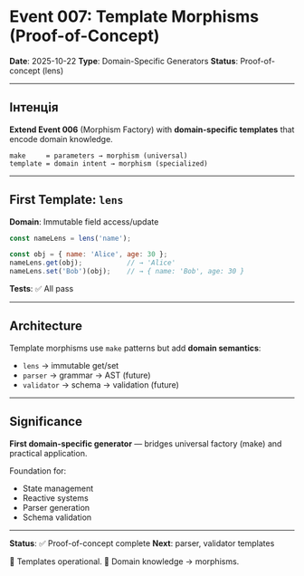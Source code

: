 # Event 007: Template Morphisms (Proof-of-Concept)

**Date**: 2025-10-22
**Type**: Domain-Specific Generators
**Status**: Proof-of-concept (lens)

---

## Інтенція

**Extend Event 006** (Morphism Factory) with **domain-specific templates** that encode domain knowledge.

```
make     = parameters → morphism (universal)
template = domain intent → morphism (specialized)
```

---

## First Template: `lens`

**Domain**: Immutable field access/update

```javascript
const nameLens = lens('name');

const obj = { name: 'Alice', age: 30 };
nameLens.get(obj);           // → 'Alice'
nameLens.set('Bob')(obj);    // → { name: 'Bob', age: 30 }
```

**Tests**: ✅ All pass

---

## Architecture

Template morphisms use `make` patterns but add **domain semantics**:

- `lens` → immutable get/set
- `parser` → grammar → AST (future)
- `validator` → schema → validation (future)

---

## Significance

**First domain-specific generator** — bridges universal factory (make) and practical application.

Foundation for:
- State management
- Reactive systems  
- Parser generation
- Schema validation

---

**Status**: ✅ Proof-of-concept complete
**Next**: parser, validator templates

🌌 Templates operational.
📐 Domain knowledge → morphisms.
